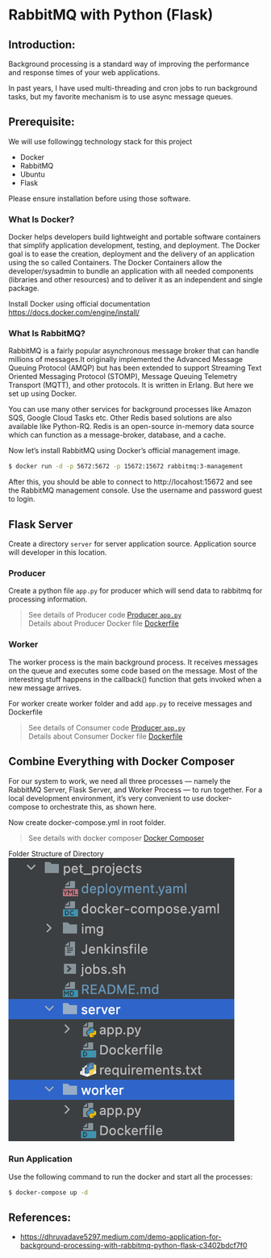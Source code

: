 # RabbitMQ with Python (Flask)

## Introduction:
Background processing is a standard way of improving the performance and response times of your web applications.

In past years, I have used multi-threading and cron jobs to run background tasks, but my favorite mechanism is to use async message queues.

## Prerequisite:
We will use followingg technology stack for this project
* Docker
* RabbitMQ
* Ubuntu
* Flask

Please ensure installation before using those software.

### What Is Docker?

Docker helps developers build lightweight and portable software containers that simplify application development, testing, and deployment. The Docker goal is to ease the creation, deployment and the delivery of an application using the so called Containers. The Docker Containers allow the developer/sysadmin to bundle an application with all needed components (libraries and other resources) and to deliver it as an independent and single package.

Install Docker using official documentation https://docs.docker.com/engine/install/
 
### What Is RabbitMQ?
RabbitMQ is a fairly popular asynchronous message broker that can handle millions of messages.It originally implemented the Advanced Message Queuing Protocol (AMQP) but has been extended to support Streaming Text Oriented Messaging Protocol (STOMP), Message Queuing Telemetry Transport (MQTT), and other protocols. It is written in Erlang. But here we set up using Docker.

You can use many other services for background processes like Amazon SQS, Google Cloud Tasks etc. Other Redis based solutions are also available like Python-RQ. Redis is an open-source in-memory data source which can function as a message-broker, database, and a cache.

Now let’s install RabbitMQ using Docker’s official management image.

```bash
$ docker run -d -p 5672:5672 -p 15672:15672 rabbitmq:3-management
```
After this, you should be able to connect to http://locahost:15672 and see the RabbitMQ management console. Use the username and password guest to login.


## Flask Server
Create a directory `server` for server application source. Application source will developer in this location.

### Producer
Create a python file `app.py` for producer which will send data to rabbitmq for processing information.
> See details of Producer code [Producer `app.py`](server/app.py)  
> Details about Producer Docker file [Dockerfile](server/Dockerfile)

### Worker

The worker process is the main background process. It receives messages on the queue and executes some code based on the message. Most of the interesting stuff happens in the callback() function that gets invoked when a new message arrives.

For worker create worker folder and add `app.py` to receive messages and Dockerfile

> See details of Consumer code [Producer `app.py`](worker/app.py)  
> Details about Consumer Docker file [Dockerfile](worker/Dockerfile)

## Combine Everything with Docker Composer

For our system to work, we need all three processes — namely the RabbitMQ Server, Flask Server, and Worker Process — to run together. For a local development environment, it’s very convenient to use docker-compose to orchestrate this, as shown here.

Now create docker-compose.yml in root folder.

> See details with docker composer [Docker Composer](docker-compose.yaml)

Folder Structure of Directory  
![Folder Structure](img/project_structure.png)

### Run Application

Use the following command to run the docker and start all the processes:

```bash
$ docker-compose up -d
```


## References:
* https://dhruvadave5297.medium.com/demo-application-for-background-processing-with-rabbitmq-python-flask-c3402bdcf7f0


